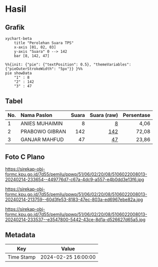 # Hasil

## Grafik

```mermaid
xychart-beta
    title "Perolehan Suara TPS"
    x-axis [01, 02, 03]
    y-axis "Suara" 0 --> 142
    bar [8, 142, 47]
```

```mermaid
%%{init: {"pie": {"textPosition": 0.5}, "themeVariables": {"pieOuterStrokeWidth": "5px"}} }%%
pie showData
    "1" : 8
    "2" : 142
    "3" : 47
```

## Tabel

| No. | Nama Paslon    | Suara | Suara (raw) | Persentase |
|:--- |:-------------- | -----:| -----------:| ----------:|
| 1   | ANIES MUHAIMIN | 8     | [8][p-1]    | 4,06       |
| 2   | PRABOWO GIBRAN | 142   | [142][p-2]  | 72,08      |
| 3   | GANJAR MAHFUD  | 47    | [47][p-3]   | 23,86      |


[p-1]: https://github.com/gigit-pemilu/pemilu-2024-51-bali/blob/main/pilpres/hitung-suara/sub/51-bali/sub/06-bangli/sub/02-bangli/sub/2008-pengotan/sub/013-tps/sub/paslon-1.txt
[p-2]: https://github.com/gigit-pemilu/pemilu-2024-51-bali/blob/main/pilpres/hitung-suara/sub/51-bali/sub/06-bangli/sub/02-bangli/sub/2008-pengotan/sub/013-tps/sub/paslon-2.txt
[p-3]: https://github.com/gigit-pemilu/pemilu-2024-51-bali/blob/main/pilpres/hitung-suara/sub/51-bali/sub/06-bangli/sub/02-bangli/sub/2008-pengotan/sub/013-tps/sub/paslon-3.txt

## Foto C Plano

https://sirekap-obj-formc.kpu.go.id/7d55/pemilu/ppwp/51/06/02/20/08/5106022008013-20240214-233654--449776d7-c67a-4dc9-a557-e4b0dd3e13f6.jpg

https://sirekap-obj-formc.kpu.go.id/7d55/pemilu/ppwp/51/06/02/20/08/5106022008013-20240214-213759--60d3fe53-8183-47ec-803a-ed6967ebe82a.jpg

https://sirekap-obj-formc.kpu.go.id/7d55/pemilu/ppwp/51/06/02/20/08/5106022008013-20240214-233537--e3547800-5442-43ce-8d1a-d526627d65a5.jpg


## Metadata

| Key        | Value               |
| ---------- | ------------------- |
| Time Stamp | 2024-02-25 16:00:00 |



